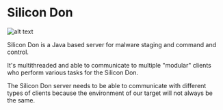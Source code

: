 

# Silicon Don

![alt text](https://media.giphy.com/media/3o7bufgPP70ra2ZVi8/giphy.gif)

Silicon Don is a Java based server for malware staging and command and control.

It's multithreaded and able to communicate to multiple "modular" clients who perform various tasks for the Silicon Don.

The Silicon Don server needs to be able to communicate with different types of clients because the environment of our target will not always be the same.
